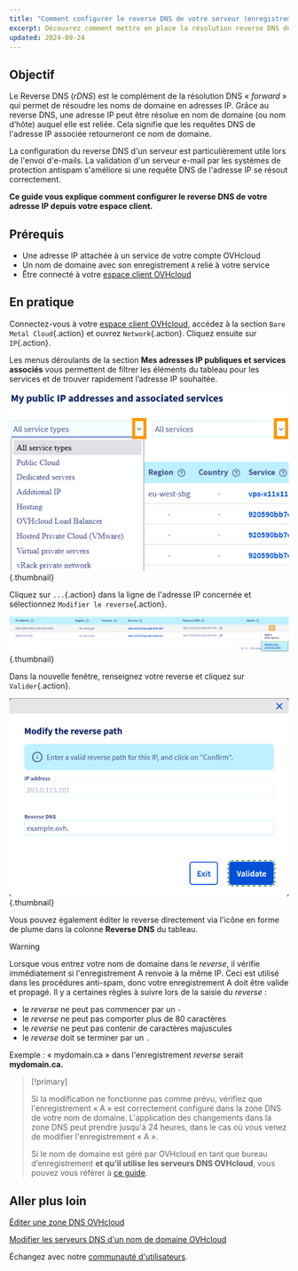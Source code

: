 ```yaml
---
title: "Comment configurer le reverse DNS de votre serveur (enregistrement PTR)"
excerpt: Découvrez comment mettre en place la résolution reverse DNS de votre adresse IP depuis votre espace client
updated: 2024-09-24
---
```


## Objectif

Le Reverse DNS (*rDNS*) est le complément de la résolution DNS « *forward* » qui permet de résoudre les noms de domaine en adresses IP. Grâce au reverse DNS, une adresse IP peut être résolue en nom de domaine (ou nom d’hôte) auquel elle est reliée. Cela signifie que les requêtes DNS de l'adresse IP associée retourneront ce nom de domaine.

La configuration du reverse DNS d'un serveur est particulièrement utile lors de l'envoi d'e-mails. La validation d'un serveur e-mail par les systèmes de protection antispam s'améliore si une requête DNS de l'adresse IP se résout correctement.

**Ce guide vous explique comment configurer le reverse DNS de votre adresse IP depuis votre espace client.**

## Prérequis

- Une adresse IP attachée à un service de votre compte OVHcloud
- Un nom de domaine avec son enregistrement `A` relié à votre service
- Être connecté à votre [espace client OVHcloud](/links/manager)

## En pratique

Connectez-vous à votre [espace client OVHcloud](/links/manager), accédez à la section `Bare Metal Cloud`{.action} et ouvrez `Network`{.action}. Cliquez ensuite sur `IP`{.action}.

Les menus déroulants de la section **Mes adresses IP publiques et services associés** vous permettent de filtrer les éléments du tableau pour les services et de trouver rapidement l’adresse IP souhaitée.

![Reverse DNS](/pages/assets/screens/control_panel/product-selection/bare-metal-cloud/network/filterip.png){.thumbnail}

Cliquez sur `...`{.action} dans la ligne de l'adresse IP concernée et sélectionnez `Modifier le reverse`{.action}.

![Reverse DNS](/pages/assets/screens/control_panel/product-selection/bare-metal-cloud/network/modifyreverse.png){.thumbnail}

Dans la nouvelle fenêtre, renseignez votre reverse et cliquez sur `Valider`{.action}.

![Reverse DNS](/pages/assets/screens/control_panel/product-selection/bare-metal-cloud/network/enterreverse.png){.thumbnail}

Vous pouvez également éditer le reverse directement via l'icône en forme de plume dans la colonne **Reverse DNS** du tableau.

> [!warning]
> Lorsque vous entrez votre nom de domaine dans le *reverse*, il vérifie immédiatement si l'enregistrement A renvoie à la même IP. Ceci est utilisé dans les procédures anti-spam, donc votre enregistrement A doit être valide et propagé. Il y a certaines règles à suivre lors de la saisie du *reverse* :
>
>  - le *reverse* ne peut pas commencer par un `-`
>  - le *reverse* ne peut pas comporter plus de 80 caractères
>  - le *reverse* ne peut pas contenir de caractères majuscules
>  - le *reverse* doit se terminer par un `.`
>
> Exemple : « mydomain.ca » dans l'enregistrement *reverse* serait **mydomain.ca.**
>

> [!primary]
>
> Si la modification ne fonctionne pas comme prévu, vérifiez que l'enregistrement « A » est correctement configuré dans la zone DNS de votre nom de domaine. L'application des changements dans la zone DNS peut prendre jusqu'à 24 heures, dans le cas où vous venez de modifier l'enregistrement « A ».
>
> Si le nom de domaine est géré par OVHcloud en tant que bureau d’enregistrement **et qu’il utilise les serveurs DNS OVHcloud**, vous pouvez vous référer à [ce guide](/pages/web_cloud/domains/dns_zone_edit).
>

## Aller plus loin

[Éditer une zone DNS OVHcloud](/pages/web_cloud/domains/dns_zone_edit)

[Modifier les serveurs DNS d'un nom de domaine OVHcloud](/pages/web_cloud/domains/dns_server_edit)

Échangez avec notre [communauté d'utilisateurs](/links/community).
